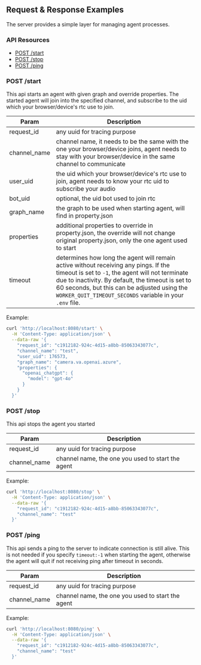 ## Request & Response Examples
The server provides a simple layer for managing agent processes.

### API Resources

  - [POST /start](#get-magazines)
  - [POST /stop](#get-magazinesid)
  - [POST /ping](#post-magazinesidarticles)


### POST /start
This api starts an agent with given graph and override properties. The started agent will join into the specified channel, and subscribe to the uid which your browser/device's rtc use to join.

| Param    | Description |
| -------- | ------- |
| request_id  | any uuid for tracing purpose    |
| channel_name | channel name, it needs to be the same with the one your browser/device joins, agent needs to stay with your browser/device in the same channel to communicate  |
| user_uid    | the uid which your browser/device's rtc use to join, agent needs to know your rtc uid to subscribe your audio    |
| bot_uid    | optional, the uid bot used to join rtc    |
| graph_name    | the graph to be used when starting agent, will find in property.json    |
| properties    | additional properties to override in property.json, the override will not change original property.json, only the one agent used to start    |
| timeout | determines how long the agent will remain active without receiving any pings. If the timeout is set to `-1`, the agent will not terminate due to inactivity. By default, the timeout is set to 60 seconds, but this can be adjusted using the `WORKER_QUIT_TIMEOUT_SECONDS` variable in your `.env` file. |

Example:
```bash
curl 'http://localhost:8080/start' \
  -H 'Content-Type: application/json' \
  --data-raw '{
    "request_id": "c1912182-924c-4d15-a8bb-85063343077c",
    "channel_name": "test",
    "user_uid": 176573,
    "graph_name": "camera.va.openai.azure",
    "properties": {
      "openai_chatgpt": {
        "model": "gpt-4o"
      }
    }
  }'
```

### POST /stop
This api stops the agent you started

| Param    | Description |
| -------- | ------- |
| request_id  | any uuid for tracing purpose    |
| channel_name | channel name, the one you used to start the agent  |

Example:
```bash
curl 'http://localhost:8080/stop' \
  -H 'Content-Type: application/json' \
  --data-raw '{
    "request_id": "c1912182-924c-4d15-a8bb-85063343077c",
    "channel_name": "test"
  }'
```


### POST /ping
This api sends a ping to the server to indicate connection is still alive. This is not needed if you specify `timeout:-1` when starting the agent, otherwise the agent will quit if not receiving ping after timeout in seconds.

| Param    | Description |
| -------- | ------- |
| request_id  | any uuid for tracing purpose    |
| channel_name | channel name, the one you used to start the agent  |

Example:
```bash
curl 'http://localhost:8080/ping' \
  -H 'Content-Type: application/json' \
  --data-raw '{
    "request_id": "c1912182-924c-4d15-a8bb-85063343077c",
    "channel_name": "test"
  }'
```
